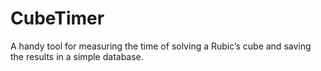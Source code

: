 # CubeTimer
A handy tool for measuring the time of solving a Rubic’s cube and saving the results in a simple database.
